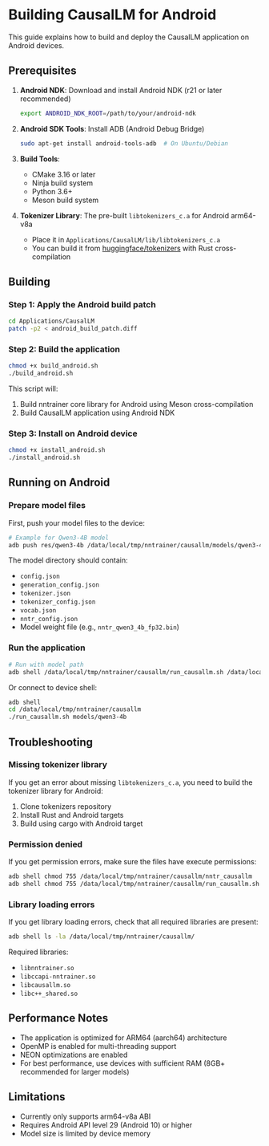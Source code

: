 # Building CausalLM for Android

This guide explains how to build and deploy the CausalLM application on Android devices.

## Prerequisites

1. **Android NDK**: Download and install Android NDK (r21 or later recommended)
   ```bash
   export ANDROID_NDK_ROOT=/path/to/your/android-ndk
   ```

2. **Android SDK Tools**: Install ADB (Android Debug Bridge)
   ```bash
   sudo apt-get install android-tools-adb  # On Ubuntu/Debian
   ```

3. **Build Tools**: 
   - CMake 3.16 or later
   - Ninja build system
   - Python 3.6+
   - Meson build system

4. **Tokenizer Library**: The pre-built `libtokenizers_c.a` for Android arm64-v8a
   - Place it in `Applications/CausalLM/lib/libtokenizers_c.a`
   - You can build it from [huggingface/tokenizers](https://github.com/huggingface/tokenizers) with Rust cross-compilation

## Building

### Step 1: Apply the Android build patch

```bash
cd Applications/CausalLM
patch -p2 < android_build_patch.diff
```

### Step 2: Build the application

```bash
chmod +x build_android.sh
./build_android.sh
```

This script will:
1. Build nntrainer core library for Android using Meson cross-compilation
2. Build CausalLM application using Android NDK

### Step 3: Install on Android device

```bash
chmod +x install_android.sh
./install_android.sh
```

## Running on Android

### Prepare model files

First, push your model files to the device:

```bash
# Example for Qwen3-4B model
adb push res/qwen3-4b /data/local/tmp/nntrainer/causallm/models/qwen3-4b/
```

The model directory should contain:
- `config.json`
- `generation_config.json`
- `tokenizer.json`
- `tokenizer_config.json`
- `vocab.json`
- `nntr_config.json`
- Model weight file (e.g., `nntr_qwen3_4b_fp32.bin`)

### Run the application

```bash
# Run with model path
adb shell /data/local/tmp/nntrainer/causallm/run_causallm.sh /data/local/tmp/nntrainer/causallm/models/qwen3-4b
```

Or connect to device shell:

```bash
adb shell
cd /data/local/tmp/nntrainer/causallm
./run_causallm.sh models/qwen3-4b
```

## Troubleshooting

### Missing tokenizer library
If you get an error about missing `libtokenizers_c.a`, you need to build the tokenizer library for Android:

1. Clone tokenizers repository
2. Install Rust and Android targets
3. Build using cargo with Android target

### Permission denied
If you get permission errors, make sure the files have execute permissions:

```bash
adb shell chmod 755 /data/local/tmp/nntrainer/causallm/nntr_causallm
adb shell chmod 755 /data/local/tmp/nntrainer/causallm/run_causallm.sh
```

### Library loading errors
If you get library loading errors, check that all required libraries are present:

```bash
adb shell ls -la /data/local/tmp/nntrainer/causallm/
```

Required libraries:
- `libnntrainer.so`
- `libccapi-nntrainer.so`
- `libcausallm.so`
- `libc++_shared.so`

## Performance Notes

- The application is optimized for ARM64 (aarch64) architecture
- OpenMP is enabled for multi-threading support
- NEON optimizations are enabled
- For best performance, use devices with sufficient RAM (8GB+ recommended for larger models)

## Limitations

- Currently only supports arm64-v8a ABI
- Requires Android API level 29 (Android 10) or higher
- Model size is limited by device memory